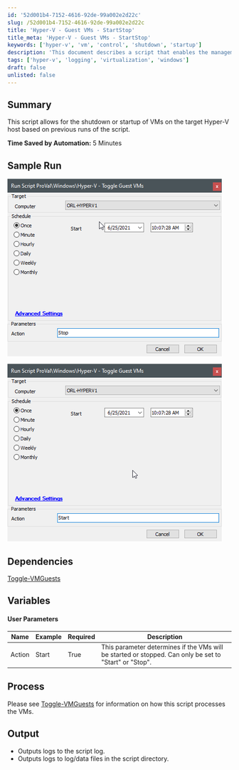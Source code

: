```yaml
---
id: '52d001b4-7152-4616-92de-99a002e2d22c'
slug: /52d001b4-7152-4616-92de-99a002e2d22c
title: 'Hyper-V - Guest VMs - StartStop'
title_meta: 'Hyper-V - Guest VMs - StartStop'
keywords: ['hyper-v', 'vm', 'control', 'shutdown', 'startup']
description: 'This document describes a script that enables the management of virtual machines on a Hyper-V host, allowing users to start or shut down VMs based on previous executions of the script, ultimately saving time in the process.'
tags: ['hyper-v', 'logging', 'virtualization', 'windows']
draft: false
unlisted: false
---
```


## Summary

This script allows for the shutdown or startup of VMs on the target Hyper-V host based on previous runs of the script.

**Time Saved by Automation:** 5 Minutes

## Sample Run

![Sample Run Image 1](../../../static/img/docs/52d001b4-7152-4616-92de-99a002e2d22c/image_1.png)

![Sample Run Image 2](../../../static/img/docs/52d001b4-7152-4616-92de-99a002e2d22c/image_2.png)

## Dependencies

[Toggle-VMGuests](/docs/63bb684c-e259-46a2-8630-95847705fe6a)

## Variables

#### User Parameters

| Name    | Example | Required | Description                                                                                     |
|---------|---------|----------|-------------------------------------------------------------------------------------------------|
| Action  | Start   | True     | This parameter determines if the VMs will be started or stopped. Can only be set to "Start" or "Stop". |

## Process

Please see [Toggle-VMGuests](/docs/63bb684c-e259-46a2-8630-95847705fe6a) for information on how this script processes the VMs.

## Output

- Outputs logs to the script log.
- Outputs logs to log/data files in the script directory.

